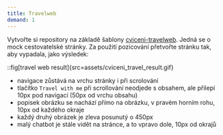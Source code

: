 ```yaml
---
title: Travelweb
demand: 1
---
```


Vytvořte si repository na základě šablony [cviceni-travelweb](https://github.com/Czechitas-podklady-WEB/cviceni-travelweb).
Jedná se o mock cestovatelské stránky. Za použití pozicování přetvořte stránku tak, aby vypadala, jako výsledek:

::fig[travel web result]{src=assets/cviceni_travel_result.gif}

- navigace zůstává na vrchu stránky i při scrolování
- tlačítko `Travel with me` při scrollování neodjede s obsahem, ale přilepí 10px pod navigací (50px od vrchu obsahu)
- popisek obrázku se nachází přímo na obrázku, v pravém horním rohu, 10px od každého okraje
- každý druhý obrázek je zleva posunutý o 450px
- malý chatbot je stále vidět na stránce, a to vpravo dole, 10px od okrajů
